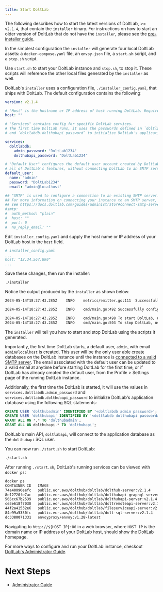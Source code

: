 ```yaml
---
title: Start DoltLab
---
```


The following describes how to start the latest versions of DoltLab, >= `v2.1.4`, that contain the `installer` binary. For instructions on how to start an older version of DoltLab that do not have the `installer`, please see the [pre-installer guide](../../older/installation/start-doltlab-pre-installer.md).

In the simplest configuration the `installer` will generate four local DoltLab assets: a `docker-compose.yaml` file, an `envoy.json` file, a `start.sh` script, and a `stop.sh` script.

Use `start.sh` to start your DoltLab instance and `stop.sh`, to stop it. These scripts will reference the other local files generated by the `installer` as well.

DoltLab's `installer` uses a configuration file, `./installer_config.yaml`, that ships with DoltLab. The default configuration contains the following:

```yaml
version: v2.1.4

# "Host" is the hostname or IP address of host running DoltLab. Required.
host: ""

# "Services" contains config for specific DoltLab services.
# The first time DoltLab runs, it uses the passwords defined in `doltlabdb.admin_password`
# and `doltlabdb.dolthubapi_password` to initialize DoltLab's application database.

services:
  doltlabdb:
    admin_password: "DoltLab1234"
    dolthubapi_password: "DoltLab1234"

# "Default User" configures the default user account created by DoltLab the first time it starts up. This account is able to use
# all of DoltLab's features, without connecting DoltLab to an SMTP server.
default_user:
  name: "admin"
  password: "DoltLab1234"
  email: "admin@localhost"

## "SMTP" is used to configure a connection to an existing SMTP server. Optional.
## For more information on connecting your instance to an SMTP server,
## see https://docs.doltlab.com/guides/administrator#connect-smtp-server.
#smtp:
#  auth_method: "plain"
#  host: ""
#  port: 0
#  no_reply_email: ""
```

Edit `installer_config.yaml` and supply the host name or IP address of your DoltLab host in the `host` field. 

```yaml
# installer_config.yaml
...
host: "12.34.567.890"
...
```

Save these changes, then run the installer:

```bash
./installer
```

Notice the output produced by the `installer` as shown below:

```bash
2024-05-14T18:27:43.285Z	INFO	metrics/emitter.go:111	Successfully sent DoltLab usage metrics

2024-05-14T18:27:43.285Z	INFO	cmd/main.go:492	Successfully configured DoltLab	{"version": "v2.1.4"}

2024-05-14T18:27:43.285Z	INFO	cmd/main.go:498	To start DoltLab, use:	{"script": "/home/ubuntu/doltlab/start.sh"}
2024-05-14T18:27:43.285Z	INFO	cmd/main.go:503	To stop DoltLab, use:	{"script": "/home/ubuntu/doltlab/stop.sh"}
```

The `installer` will tell you how to start and stop DoltLab using the scripts it generated.

Importantly, the first time DoltLab starts, a default user, `admin`, with email `admin@localhost` is created. This user will be the only user able create databases on the DoltLab instance until the instance is [connected to a valid SMTP server](../../guides/administrator/administrator.md#connect-smtp-server). The email associated with the default user can be updated to a valid email at anytime before starting DoltLab for the first time, or if DoltLab has already created the default user, from the Profile > Settings page of the running DoltLab instance.

Additionally, the first time the DoltLab is started, it will use the values in `services.doltlabdb.admin_password` and `services.doltlabdb.dolthubapi_password` to initialize DoltLab's application database using the following SQL statements:

```sql
CREATE USER 'dolthubadmin' IDENTIFIED BY '<doltlabdb admin password>';
CREATE USER 'dolthubapi' IDENTIFIED BY '<doltlabdb dolthubapi password>';
GRANT ALL ON *.* TO 'dolthubadmin';
GRANT ALL ON dolthubapi.* TO 'dolthubapi';
```

DoltLab's main API, `doltlabapi`, will connect to the application database as the `dolthubapi` SQL user.

You can now run `./start.sh` to start DoltLab:

```bash
./start.sh
```

After running `./start.sh`, DoltLab's running services can be viewed with `docker ps`:

```bash
docker ps
CONTAINER ID   IMAGE                                                            COMMAND                  CREATED          STATUS         PORTS                                                                                                                                                                                                                  NAMES
74a40090eefc   public.ecr.aws/dolthub/doltlab/dolthub-server:v2.1.4              "docker-entrypoint.s…"   6 seconds ago    Up 3 seconds   3000/tcp                                                                                                                                                                                                               doltlab-doltlabui-1
8e12720fe7ac   public.ecr.aws/dolthub/doltlab/dolthubapi-graphql-server:v2.1.4   "docker-entrypoint.s…"   6 seconds ago    Up 3 seconds   9000/tcp                                                                                                                                                                                                               doltlab-doltlabgraphql-1
565cc67b2539   public.ecr.aws/dolthub/doltlab/dolthubapi-server:v2.1.4           "/app/go/services/do…"   6 seconds ago    Up 4 seconds                                                                                                                                                                                                                          doltlab-doltlabapi-1
ce3e618f7038   public.ecr.aws/dolthub/doltlab/doltremoteapi-server:v2.1.4        "/app/go/services/do…"   10 minutes ago   Up 4 seconds   0.0.0.0:50051->50051/tcp, :::50051->50051/tcp                                                                                                                                                                          doltlab-doltlabremoteapi-1
44f2a41532e6   public.ecr.aws/dolthub/doltlab/fileserviceapi-server:v2.1.4       "/app/go/services/fi…"   10 minutes ago   Up 4 seconds                                                                                                                                                                                                                          doltlab-doltlabfileserviceapi-1
84e99a5330fc   public.ecr.aws/dolthub/doltlab/dolt-sql-server:v2.1.4             "tini -- docker-entr…"   10 minutes ago   Up 5 seconds   3306/tcp, 33060/tcp                                                                                                                                                                                                    doltlab-doltlabdb-1
dc3380071331   envoyproxy/envoy:v1.28-latest                                    "/docker-entrypoint.…"   10 minutes ago   Up 4 seconds   0.0.0.0:80->80/tcp, :::80->80/tcp, 0.0.0.0:100->100/tcp, :::100->100/tcp, 0.0.0.0:2001->2001/tcp, :::2001->2001/tcp, 0.0.0.0:4321->4321/tcp, :::4321->4321/tcp, 0.0.0.0:7770->7770/tcp, :::7770->7770/tcp, 10000/tcp   doltlab-doltlabenvoy-1
```

Navigating to `http://${HOST_IP}:80` in a web browser, where `HOST_IP` is the domain name or IP address of your DoltLab host, should show the DoltLab homepage.

For more ways to configure and run your DoltLab instance, checkout [DoltLab's Administrator Guide](../../guides/administrator.md).

# Next Steps

- [Administrator Guide](../../guides/administrator.md)

